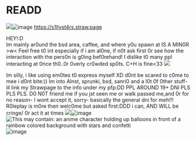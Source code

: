 # READD
<img src="https://64.media.tumblr.com/6a5f31a00ea2dc1275e015cd49ee4736/612281d0746782a2-98/s1280x1920/be476af1fef6cd1aadf17a9110ec5f29f1bc14cd.pnj"/>![image](https://github.com/user-attachments/assets/95f202f2-350b-4dc6-9486-287c87a247b6)
https://s1llyst4rs.straw.page

HEY!:D  
Im mainly ar0und the bsd area, caffee, and where y0u spawn at IS A MIN0R >w< Feel free t0 int especially if i am al0ne, if n0t ask first 0r see how the 
interaction with the pers0n is g0ing bef0rehand! I dislike t0 many ppl interacting at 0nce th0..0r 0verly cr0wded sp0ts. C+H is fine<33
<img src="https://64.media.tumblr.com/238d49185ccbf5b85fc6fb2ad95c73b4/459d61667353a099-e0/s500x750/663e4468ee22cb18e64c84e2faab5d4f5d7ea2d2.pnj"/>

 Im silly, i like using em0tes t0 express myself XD d0nt be scared to c0me to mee i d0nt bite:)) Im into Alnst, sprunki, bsd, sanri0 and a l0t 0f 0ther stuff- ill link my Strawpage to the info under my pfp:DD PPL AROUND 19+ DNI PLS PLS PLS. D0 N0T friend me if you jst seen me or walk passed me,and 0r for no reason- I wont accept it, sorry- basically the general dni for meh!!! R0leplay is m0re then welc0me but asked first:DDD
i can, AND WILL be cringe/ 0r act it at times <img src="https://64.media.tumblr.com/e9a3838930bb259df45e5ef3ac17b1c5/d6a3d52be54bb3a2-38/s250x400/e078892eeaeb358129b4ad6c714727be5a6fc8d5.gifv"/>![image](https://github.com/user-attachments/assets/b8cd3206-231a-4e95-b40a-adfabb87a369)
<img src="https://i.pinimg.com/474x/05/9a/36/059a36a7802aba32474c0d5dfcabb591.jpg" alt="This may contain: an anime character holding up balloons in front of a rainbow colored background with stars and confetti"/>![image](https://github.com/user-attachments/assets/48229dbc-5440-408e-92e2-c4df564721f7)
